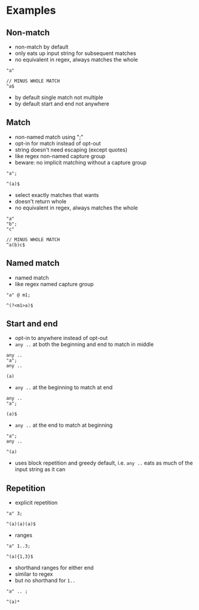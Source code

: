 # Examples



## Non-match

- non-match by default
- only eats up input string for subsequent matches
- no equivalent in regex, always matches the whole

```
"a"
```

```
// MINUS WHOLE MATCH
^a$
```

- by default single match not multiple
- by default start and end not anywhere



## Match

- non-named match using ";"
- opt-in for match instead of opt-out
- string doesn't need escaping (except quotes)
- like regex non-named capture group
- beware: no implicit matching without a capture group

```
"a";
```

```
^(a)$
```

- select exactly matches that wants
- doesn't return whole
- no equivalent in regex, always matches the whole

```
"a"
"b";
"c"
```

```
// MINUS WHOLE MATCH
^a(b)c$
```



## Named match

- named match
- like regex named capture group

```
"a" @ m1;
```

```
^(?<m1>a)$
```



## Start and end

- opt-in to anywhere instead of opt-out
- `any ..` at both the beginning and end to match in middle

```
any ..
"a";
any ..
```

```
(a)
```

- `any ..` at the beginning to match at end

```
any ..
"a";
```

```
(a)$
```

- `any ..` at the end to match at beginning

```
"a";
any ..
```

```
^(a)
```

- uses block repetition and greedy default, i.e. `any ..` eats as much of the input string as it can



## Repetition

- explicit repetition

```
"a" 3;
```

```
^(a)(a)(a)$
```

- ranges

```
"a" 1..3;
```

```
^(a){1,3}$
```

- shorthand ranges for either end
- similar to regex
- but no shorthand for `1..`

```
"a" .. ;
```

```
^(a)*
```
